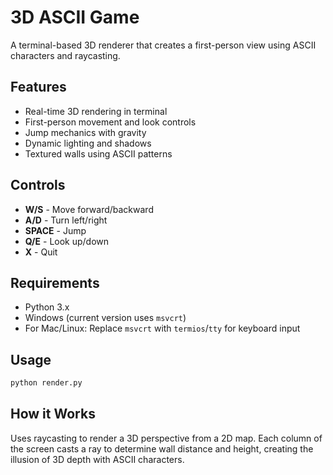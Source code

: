 # 3D ASCII Game

A terminal-based 3D renderer that creates a first-person view using ASCII characters and raycasting.

## Features

- Real-time 3D rendering in terminal
- First-person movement and look controls
- Jump mechanics with gravity
- Dynamic lighting and shadows
- Textured walls using ASCII patterns

## Controls

- **W/S** - Move forward/backward
- **A/D** - Turn left/right
- **SPACE** - Jump
- **Q/E** - Look up/down
- **X** - Quit

## Requirements

- Python 3.x
- Windows (current version uses `msvcrt`)
- For Mac/Linux: Replace `msvcrt` with `termios`/`tty` for keyboard input

## Usage

```bash
python render.py
```

## How it Works

Uses raycasting to render a 3D perspective from a 2D map. Each column of the screen casts a ray to determine wall distance and height, creating the illusion of 3D depth with ASCII characters.